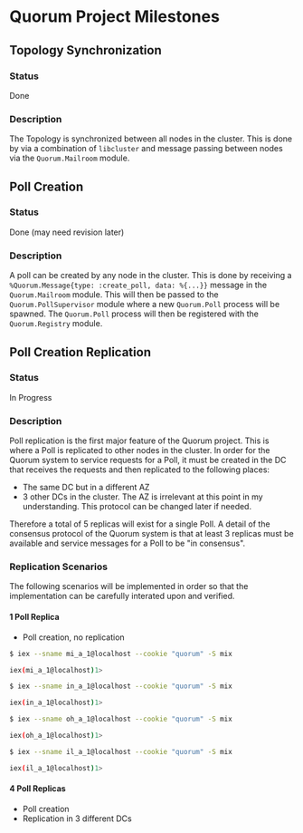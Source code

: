 # Quorum Project Milestones

## Topology Synchronization

### Status

Done

### Description

The Topology is synchronized between all nodes in the cluster. This is done by
via a combination of `libcluster` and message passing between nodes via the
`Quorum.Mailroom` module.

## Poll Creation

### Status

Done (may need revision later)

### Description

A poll can be created by any node in the cluster. This is done by receiving
a `%Quorum.Message{type: :create_poll, data: %{...}}` message in the `Quorum.Mailroom`
module. This will then be passed to the `Quorum.PollSupervisor` module where
a new `Quorum.Poll` process will be spawned. The `Quorum.Poll` process will
then be registered with the `Quorum.Registry` module.

## Poll Creation Replication

### Status

In Progress

### Description

Poll replication is the first major feature of the Quorum project. This is
where a Poll is replicated to other nodes in the cluster. In order for the
Quorum system to service requests for a Poll, it must be created in the
DC that receives the requests and then replicated to the following places:

- The same DC but in a different AZ
- 3 other DCs in the cluster. The AZ is irrelevant at this point in my
  understanding. This protocol can be changed later if needed.

Therefore a total of 5 replicas will exist for a single Poll. A detail of
the consensus protocol of the Quorum system is that at least 3 replicas
must be available and service messages for a Poll to be "in consensus".

### Replication Scenarios

The following scenarios will be implemented in order so that the implementation
can be carefully interated upon and verified.

#### 1 Poll Replica

- Poll creation, no replication

```bash
$ iex --sname mi_a_1@localhost --cookie "quorum" -S mix

iex(mi_a_1@localhost)1>

$ iex --sname in_a_1@localhost --cookie "quorum" -S mix

iex(in_a_1@localhost)1>

$ iex --sname oh_a_1@localhost --cookie "quorum" -S mix

iex(oh_a_1@localhost)1>

$ iex --sname il_a_1@localhost --cookie "quorum" -S mix

iex(il_a_1@localhost)1>
```

#### 4 Poll Replicas

- Poll creation
- Replication in 3 different DCs
